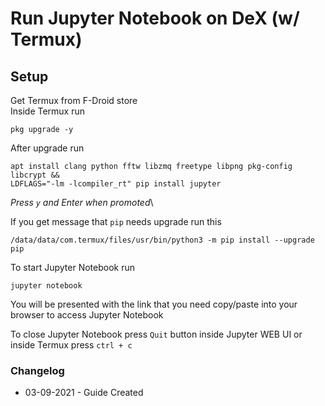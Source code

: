 # Run Jupyter Notebook on DeX (w/ Termux)

## Setup
Get Termux from F-Droid store\
Inside Termux run
```
pkg upgrade -y
```
After upgrade run 
```
apt install clang python fftw libzmq freetype libpng pkg-config libcrypt &&
LDFLAGS="-lm -lcompiler_rt" pip install jupyter
```
*Press `y` and Enter when promoted*\

If you get message that `pip` needs upgrade run this 
```
/data/data/com.termux/files/usr/bin/python3 -m pip install --upgrade pip
```
To start Jupyter Notebook run
```
jupyter notebook
```
You will be presented with the link that you need copy/paste into your browser to access Jupyter Notebook

To close Jupyter Notebook press `Quit` button inside Jupyter WEB UI or inside Termux press `ctrl + c`

### Changelog
* 03-09-2021 - Guide Created
